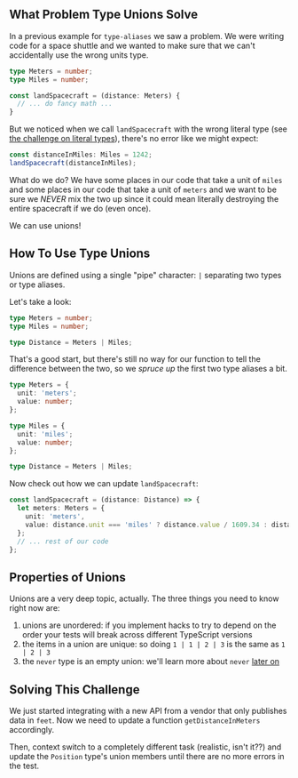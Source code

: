 ## What Problem Type Unions Solve

In a previous example for `type-aliases` we saw a problem. We were writing code for a space shuttle and we wanted to make sure that we can't accidentally use the wrong units type.

```ts
type Meters = number;
type Miles = number;

const landSpacecraft = (distance: Meters) {
  // ... do fancy math ...
}
```

But we noticed when we call `landSpacecraft` with the wrong literal type (see [the challenge on literal types](https://lupleg.dev/challenge/literal-types)), there's no error like we might expect:

```ts
const distanceInMiles: Miles = 1242;
landSpacecraft(distanceInMiles);
```

What do we do? We have some places in our code that take a unit of `miles` and some places in our code that take a unit of `meters` and we want to be sure we _NEVER_ mix the two up since it could mean literally destroying the entire spacecraft if we do (even once).

We can use unions!

## How To Use Type Unions

Unions are defined using a single "pipe" character: `|` separating two types or type aliases.

Let's take a look:

```ts
type Meters = number;
type Miles = number;

type Distance = Meters | Miles;
```

That's a good start, but there's still no way for our function to tell the difference between the two, so we _spruce up_ the first two type aliases a bit.

```ts
type Meters = {
  unit: 'meters';
  value: number;
};

type Miles = {
  unit: 'miles';
  value: number;
};

type Distance = Meters | Miles;
```

Now check out how we can update `landSpacecraft`:

```ts
const landSpacecraft = (distance: Distance) => {
  let meters: Meters = {
    unit: 'meters',
    value: distance.unit === 'miles' ? distance.value / 1609.34 : distance.value,
  };
  // ... rest of our code
};
```

## Properties of Unions

Unions are a very deep topic, actually. The three things you need to know right now are:

1. unions are unordered: if you implement hacks to try to depend on the order your tests will break across different TypeScript versions
1. the items in a union are unique: so doing `1 | 1 | 2 | 3` is the same as `1 | 2 | 3`
1. the `never` type is an empty union: we'll learn more about `never` [later on](todo-never)

## Solving This Challenge

We just started integrating with a new API from a vendor that only publishes data in `feet`. Now we need to update a function `getDistanceInMeters` accordingly.

Then, context switch to a completely different task (realistic, isn't it??) and update the `Position` type's union members until there are no more errors in the test.
